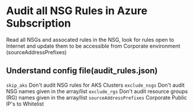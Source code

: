 # Audit all NSG Rules in Azure Subscription
Read all NSGs and assocated rules in the NSG, look for rules open to Internet and update them to be accessible from Corporate environment (sourceAddressPrefixes)

## Understand config file(audit_rules.json)
`skip_aks` Don't audit NSG rules for AKS Clusters
`exclude_nsgs` Don't audit NSG names given in the array/list
`exclude_rgs` Don't audit resource groups (RG) names given in the array/list
`sourceAddressPrefixes` Corporate Public IP's to Whitelist
